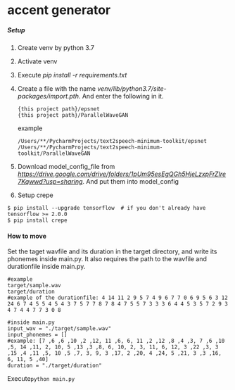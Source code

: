 # accent generator
##### Setup
1. Create venv by python 3.7
2. Activate venv
3. Execute *pip install -r requirements.txt*
4. Create a file with the name *venv/lib/python3.7/site-packages/import.pth*. 
   And enter the following in it.
   ```
   {this project path}/epsnet
   {this project path}/ParallelWaveGAN
   ``` 
   
   example
   ```
   /Users/**/PycharmProjects/text2speech-minimum-toolkit/epsnet
   /Users/**/PycharmProjects/text2speech-minimum-toolkit/ParallelWaveGAN
   ``` 
5. Download model_config_file from *https://drive.google.com/drive/folders/1pUm95esEgQGh5HjeLzxpFrZIre7Kqwwd?usp=sharing*.
   And put them into model_config

6. Setup crepe
```
$ pip install --upgrade tensorflow  # if you don't already have tensorflow >= 2.0.0
$ pip install crepe
```

#### How to move
Set the taget wavfile and its duration in the target directory, and write its phonemes inside main.py. 
It also requires the path to the wavfile and durationfile inside main.py.
```
#example
target/sample.wav
target/duration
#example of the durationfile: 4 14 11 2 9 5 7 4 9 6 7 7 0 6 9 5 6 3 12 24 6 7 4 5 5 4 5 4 3 7 5 7 7 8 7 8 4 7 5 5 7 3 3 3 6 4 4 5 3 5 7 2 9 3 4 7 4 4 7 7 3 0 8
```
```
#inside main.py
input_wav = "./target/sample.wav"
input_phonemes = [] 
#example: [7 ,6 ,6 ,10 ,2 ,12, 11 ,6, 6, 11 ,2 ,12 ,8 ,4 ,3, 7 ,6 ,10 ,5, 14 ,11, 2, 10, 5 ,13 ,3 ,8, 6, 10, 2, 3, 11, 6, 12, 3 ,22 ,3, 3 ,15 ,4 ,11 ,5, 10 ,5 ,7, 3, 9, 3 ,17, 2 ,20, 4 ,24, 5 ,21, 3 ,3 ,16, 6, 11, 5 ,40]
duration = "./target/duration"
```
Execute`python main.py`
